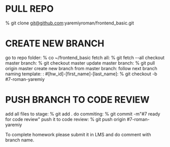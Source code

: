 # PULL REPO
% git clone git@github.com:yaremiyroman/frontend_basic.git

# CREATE NEW BRANCH
go to repo folder:
% co ~/frontend_basic
fetch all:
% git fetch --all 
checkout master branch:
% git checkout master 
update master branch:
% git pull origin master 
create new branch from master branch:
follow next branch naming template: :
#[hw_id]-[first_name]-[last_name]:
% git checkout -b #7-roman-yaremiy

# PUSH BRANCH TO CODE REVIEW
add all files to stage:
% git add .
do commiting:
% git commit -m"#7 ready for code review"
push it to code review:
% git push origin #7-roman-yaremiy

To complete homework please submit it in LMS and do
comment with branch name.
